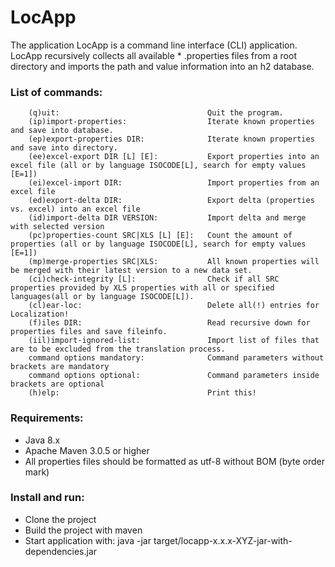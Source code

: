 # LocApp

The application LocApp is a command line interface (CLI) application. LocApp recursively collects
all available * .properties files from a root directory and imports the path and value information into an h2 database.

###  List of commands:

        (q)uit:                                 Quit the program.
        (ip)import-properties:                  Iterate known properties and save into database.
        (ep)export-properties DIR:              Iterate known properties and save into directory.
        (ee)excel-export DIR [L] [E]:           Export properties into an excel file (all or by language ISOCODE[L], search for empty values [E=1])
        (ei)excel-import DIR:                   Import properties from an excel file
        (ed)export-delta DIR:                   Export delta (properties vs. excel) into an excel file
        (id)import-delta DIR VERSION:           Import delta and merge with selected version
        (pc)properties-count SRC|XLS [L] [E]:   Count the amount of properties (all or by language ISOCODE[L], search for empty values [E=1])
        (mp)merge-properties SRC|XLS:           All known properties will be merged with their latest version to a new data set.
        (ci)check-integrity [L]:                Check if all SRC properties provided by XLS properties with all or specified languages(all or by language ISOCODE[L]).
        (cl)ear-loc:                            Delete all(!) entries for Localization!
        (f)iles DIR:                            Read recursive down for properties files and save fileinfo.
        (iil)import-ignored-list:               Import list of files that are to be excluded from the translation process.
        command options mandatory:              Command parameters without brackets are mandatory
        command options optional:               Command parameters inside brackets are optional
        (h)elp:                                 Print this!


### Requirements:

- Java 8.x
- Apache Maven 3.0.5 or higher
- All properties files should be formatted as utf-8 without BOM (byte order mark)

###  Install and run:

- Clone the project
- Build the project with maven
- Start application with: java -jar target/locapp-x.x.x-XYZ-jar-with-dependencies.jar
